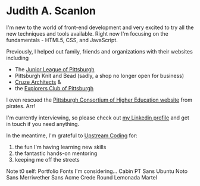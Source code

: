 # Judith A. Scanlon

I'm new to the world of front-end development and very excited to try all the new techniques and tools available. Right now I'm focusing on the fundamentals - HTML5, CSS, and JavaScript.

Previously, I helped out family, friends and organizations with their websites including
* The [Junior League of Pittsburgh](https://www.jlpgh.org/) 
* Pittsburgh Knit and Bead (sadly, a shop no longer open for business)  
* [Cruze Architects](http://www.cruzearchitects.com/) &
* the [Explorers Club of Pittsburgh](http://pittecp.org)

I even rescued the [Pittsburgh Consortium of Higher Education website](https://pche-pa.org/) from pirates. Arr!

I'm currently interviewing, so please check out [my Linkedin profile](https://www.linkedin.com/in/judithscanlon/) and get in touch if you need anything.

In the meantime, I'm grateful to [Upstream Coding](https://www.upstreamcoding.com/) for: 
1. the fun I'm having learning new skills 
2. the fantastic hands-on mentoring
3. keeping me off the streets


Note t0 self: Portfolio Fonts I'm considering...
Cabin
PT Sans
Ubuntu
Noto Sans
Merriwether Sans
Acme
Crede Round
Lemonada
Martel

